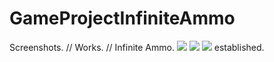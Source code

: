 # GameProjectInfiniteAmmo
Screenshots.  //   Works.  //   Infinite Ammo.
<img src="https://github.com/apark6931/GameProject_InfiniteAmmo/blob/master/Screenshot_MainScreen.png">
<img src="https://github.com/apark6931/GameProject_InfiniteAmmo/blob/master/Screenshot_Active1.png">
<img src="https://github.com/apark6931/GameProject_InfiniteAmmo/blob/master/Screenshot%20PC_1.png">
established.

